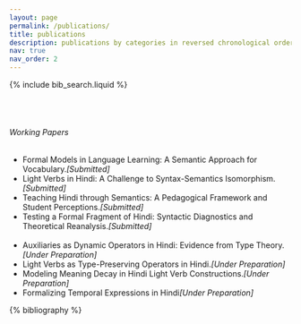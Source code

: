 ```yaml
---
layout: page
permalink: /publications/
title: publications
description: publications by categories in reversed chronological order.
nav: true
nav_order: 2
---
```



<!-- Bibsearch Feature -->
{% include bib_search.liquid %}

<!-- Space for clarity -->
<br><br>

<!-- Working Papers Section -->
###### Working Papers

<ul>
  <li>Formal Models in Language Learning: A Semantic Approach for Vocabulary.<i>[Submitted]</i></li>
  <li>Light Verbs in Hindi: A Challenge to Syntax-Semantics Isomorphism.<i>[Submitted]</i></li>
  <li>Teaching Hindi through Semantics: A Pedagogical Framework and Student Perceptions.<i>[Submitted]</i></li>
  <li>Testing a Formal Fragment of Hindi: Syntactic Diagnostics and Theoretical Reanalysis.<i>[Submitted]</i></li>
  <br>
  <li>Auxiliaries as Dynamic Operators in Hindi: Evidence from Type Theory.<i>[Under Preparation]</i></li>
  <li>Light Verbs as Type-Preserving Operators in Hindi.<i>[Under Preparation]</i></li>
  <li>Modeling Meaning Decay in Hindi Light Verb Constructions.<i>[Under Preparation]</i></li>
  <li>Formalizing Temporal Expressions in Hindi<i>[Under Preparation]</i></li>
</ul>


<!-- _pages/publications.md -->
<div class="publications">

{% bibliography %}

</div>


